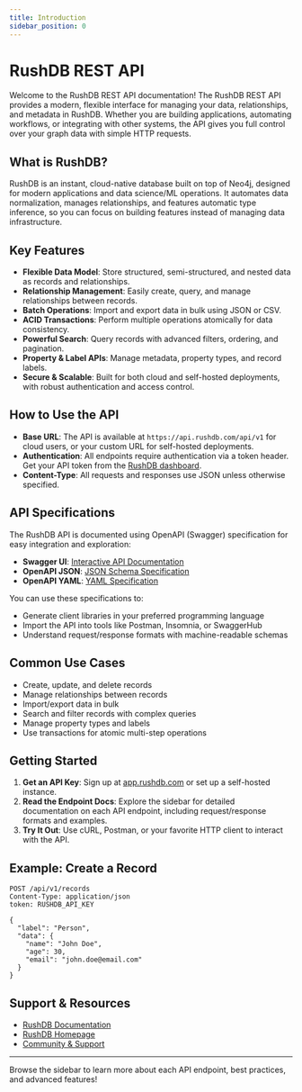 ```yaml
---
title: Introduction
sidebar_position: 0
---
```


# RushDB REST API

Welcome to the RushDB REST API documentation! The RushDB REST API provides a modern, flexible interface for managing your data, relationships, and metadata in RushDB. Whether you are building applications, automating workflows, or integrating with other systems, the API gives you full control over your graph data with simple HTTP requests.

## What is RushDB?

RushDB is an instant, cloud-native database built on top of Neo4j, designed for modern applications and data science/ML operations. It automates data normalization, manages relationships, and features automatic type inference, so you can focus on building features instead of managing data infrastructure.

## Key Features

- **Flexible Data Model**: Store structured, semi-structured, and nested data as records and relationships.
- **Relationship Management**: Easily create, query, and manage relationships between records.
- **Batch Operations**: Import and export data in bulk using JSON or CSV.
- **ACID Transactions**: Perform multiple operations atomically for data consistency.
- **Powerful Search**: Query records with advanced filters, ordering, and pagination.
- **Property & Label APIs**: Manage metadata, property types, and record labels.
- **Secure & Scalable**: Built for both cloud and self-hosted deployments, with robust authentication and access control.

## How to Use the API

- **Base URL**: The API is available at `https://api.rushdb.com/api/v1` for cloud users, or your custom URL for self-hosted deployments.
- **Authentication**: All endpoints require authentication via a token header. Get your API token from the [RushDB dashboard](https://app.rushdb.com).
- **Content-Type**: All requests and responses use JSON unless otherwise specified.

## API Specifications

The RushDB API is documented using OpenAPI (Swagger) specification for easy integration and exploration:

- **Swagger UI**: [Interactive API Documentation](https://api.rushdb.com/api)
- **OpenAPI JSON**: [JSON Schema Specification](https://api.rushdb.com/api-json)
- **OpenAPI YAML**: [YAML Specification](https://api.rushdb.com/api-yaml)

You can use these specifications to:
- Generate client libraries in your preferred programming language
- Import the API into tools like Postman, Insomnia, or SwaggerHub
- Understand request/response formats with machine-readable schemas

## Common Use Cases

- Create, update, and delete records
- Manage relationships between records
- Import/export data in bulk
- Search and filter records with complex queries
- Manage property types and labels
- Use transactions for atomic multi-step operations

## Getting Started

1. **Get an API Key**: Sign up at [app.rushdb.com](https://app.rushdb.com) or set up a self-hosted instance.
2. **Read the Endpoint Docs**: Explore the sidebar for detailed documentation on each API endpoint, including request/response formats and examples.
3. **Try It Out**: Use cURL, Postman, or your favorite HTTP client to interact with the API.

## Example: Create a Record

```http
POST /api/v1/records
Content-Type: application/json
token: RUSHDB_API_KEY

{
  "label": "Person",
  "data": {
    "name": "John Doe",
    "age": 30,
    "email": "john.doe@email.com"
  }
}
```

## Support & Resources

- [RushDB Documentation](https://docs.rushdb.com)
- [RushDB Homepage](https://rushdb.com)
- [Community & Support](https://rushdb.com/contact)

---

Browse the sidebar to learn more about each API endpoint, best practices, and advanced features!
